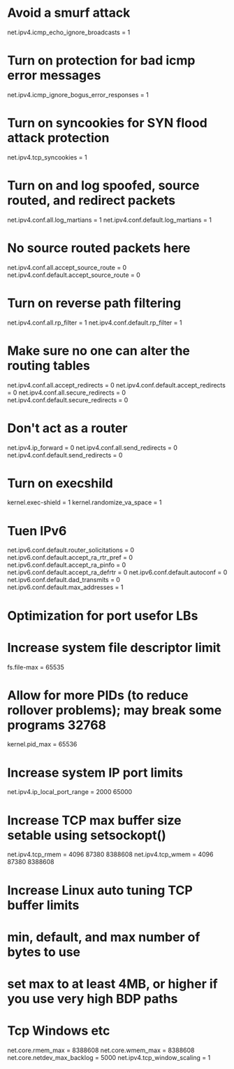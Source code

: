 # Avoid a smurf attack
net.ipv4.icmp_echo_ignore_broadcasts = 1
 
# Turn on protection for bad icmp error messages
net.ipv4.icmp_ignore_bogus_error_responses = 1
 
# Turn on syncookies for SYN flood attack protection
net.ipv4.tcp_syncookies = 1
 
# Turn on and log spoofed, source routed, and redirect packets
net.ipv4.conf.all.log_martians = 1
net.ipv4.conf.default.log_martians = 1
 
# No source routed packets here
net.ipv4.conf.all.accept_source_route = 0
net.ipv4.conf.default.accept_source_route = 0
 
# Turn on reverse path filtering
net.ipv4.conf.all.rp_filter = 1
net.ipv4.conf.default.rp_filter = 1
 
# Make sure no one can alter the routing tables
net.ipv4.conf.all.accept_redirects = 0
net.ipv4.conf.default.accept_redirects = 0
net.ipv4.conf.all.secure_redirects = 0
net.ipv4.conf.default.secure_redirects = 0
 
# Don't act as a router
net.ipv4.ip_forward = 0
net.ipv4.conf.all.send_redirects = 0
net.ipv4.conf.default.send_redirects = 0
 
# Turn on execshild
kernel.exec-shield = 1
kernel.randomize_va_space = 1
 
# Tuen IPv6
net.ipv6.conf.default.router_solicitations = 0
net.ipv6.conf.default.accept_ra_rtr_pref = 0
net.ipv6.conf.default.accept_ra_pinfo = 0
net.ipv6.conf.default.accept_ra_defrtr = 0
net.ipv6.conf.default.autoconf = 0
net.ipv6.conf.default.dad_transmits = 0
net.ipv6.conf.default.max_addresses = 1
 
# Optimization for port usefor LBs
# Increase system file descriptor limit
fs.file-max = 65535
 
# Allow for more PIDs (to reduce rollover problems); may break some programs 32768
kernel.pid_max = 65536
 
# Increase system IP port limits
net.ipv4.ip_local_port_range = 2000 65000
 
# Increase TCP max buffer size setable using setsockopt()
net.ipv4.tcp_rmem = 4096 87380 8388608
net.ipv4.tcp_wmem = 4096 87380 8388608
 
# Increase Linux auto tuning TCP buffer limits
# min, default, and max number of bytes to use
# set max to at least 4MB, or higher if you use very high BDP paths
# Tcp Windows etc
net.core.rmem_max = 8388608
net.core.wmem_max = 8388608
net.core.netdev_max_backlog = 5000
net.ipv4.tcp_window_scaling = 1

